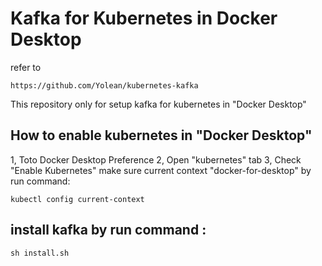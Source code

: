 # Kafka for Kubernetes in Docker Desktop
refer to 
```
https://github.com/Yolean/kubernetes-kafka
```

This repository only for setup kafka for kubernetes in "Docker Desktop"

## How to enable kubernetes in "Docker Desktop" 

1, Toto Docker Desktop Preference
2, Open "kubernetes" tab
3, Check "Enable Kubernetes"
make sure current context "docker-for-desktop" by  run command:
```
kubectl config current-context
```

## install kafka by run command :
```
sh install.sh
```